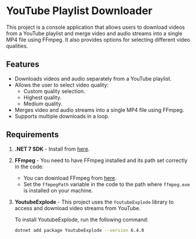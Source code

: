 # YouTube Playlist Downloader

This project is a console application that allows users to download videos from a YouTube playlist and merge video and audio streams into a single MP4 file using FFmpeg. It also provides options for selecting different video qualities.

## Features

- Downloads videos and audio separately from a YouTube playlist.
- Allows the user to select video quality:
  - Custom quality selection.
  - Highest quality.
  - Medium quality.
- Merges video and audio streams into a single MP4 file using FFmpeg.
- Supports multiple downloads in a loop.

## Requirements

1. **.NET 7 SDK** - Install from [here](https://dotnet.microsoft.com/en-us/download/dotnet/7.0).
2. **FFmpeg** - You need to have FFmpeg installed and its path set correctly in the code:
   - You can download FFmpeg from [here](https://ffmpeg.org/download.html).
   - Set the `ffmpegPath` variable in the code to the path where `ffmpeg.exe` is installed on your machine.

3. **YoutubeExplode** - This project uses the `YoutubeExplode` library to access and download video streams from YouTube.

   To install YoutubeExplode, run the following command:
   ```bash
   dotnet add package YoutubeExplode --version 6.4.0

